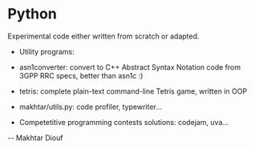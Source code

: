 # Python

Experimental code either written from scratch or adapted.

* Utility programs:
 - asn1converter:  convert to C++ Abstract Syntax Notation code from 3GPP RRC specs, better than asn1c :)

 - tetris:  complete plain-text command-line Tetris game, written in OOP

 - makhtar/utils.py: code profiler, typewriter...

 - Competetitive programming contests solutions: codejam, uva...

--
Makhtar Diouf

